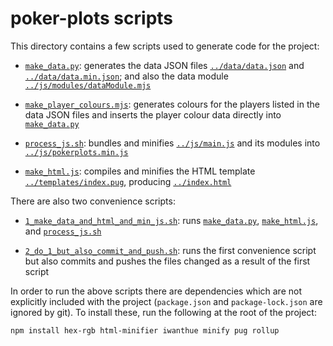 # poker-plots scripts

This directory contains a few scripts used to generate code for the
project:

+ [`make_data.py`](make_data.py): generates the data JSON files
  [`../data/data.json`](../data/data.json) and
  [`../data/data.min.json`](../data/data.min.json); and also the data
  module [`../js/modules/dataModule.mjs`](../js/modules/dataModule.mjs)

+ [`make_player_colours.mjs`](make_player_colours.mjs): generates
  colours for the players listed in the data JSON files and inserts the
  player colour data directly into [`make_data.py`](make_data.py)

+ [`process_js.sh`](process_js.sh): bundles and minifies
  [`../js/main.js`](../js/main.js) and its modules into
  [`../js/pokerplots.min.js`](../js/pokerplots.min.js)

+ [`make_html.js`](make_html.js): compiles and minifies the HTML
  template [`../templates/index.pug`](../templates/index.pug), producing
  [`../index.html`](../index.html)

There are also two convenience scripts:

+ [`1_make_data_and_html_and_min_js.sh`](1_make_data_and_html_and_min_js.sh):
  runs [`make_data.py`](make_data.py), [`make_html.js`](make_html.js),
  and [`process_js.sh`](process_js.sh)

+ [`2_do_1_but_also_commit_and_push.sh`](2_do_1_but_also_commit_and_push.sh):
  runs the first convenience script but also commits and pushes the
  files changed as a result of the first script

In order to run the above scripts there are dependencies which are not
explicitly included with the project (`package.json` and
`package-lock.json` are ignored by git). To install these, run the
following at the root of the project:

```
npm install hex-rgb html-minifier iwanthue minify pug rollup
```
